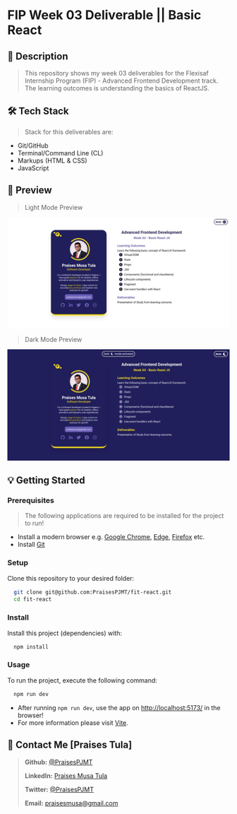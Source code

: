 # FIP Week 03 Deliverable || Basic React

## 📗 Description

> This repository shows my week 03 deliverables for the Flexisaf Internship Program (FIP) - Advanced Frontend Development track. The learning outcomes is understanding the basics of ReactJS.

## 🛠 Tech Stack

> Stack for this deliverables are:

- Git/GitHub
- Terminal/Command Line (CL)
- Markups (HTML & CSS)
- JavaScript

## 🚀 Preview

> Light Mode Preview

![Light Mode Preview](./src/assets/preview1.jpeg)

> Dark Mode Preview

![Dark Mode Preview](./src/assets/preview2.jpeg)

## 💡 Getting Started

### Prerequisites

> The following applications are required to be installed for the project to run!

- Install a modern browser e.g. [Google Chrome](https://www.google.com/chrome/), [Edge](https://www.microsoft.com/en-us/edge?r=1), [Firefox](https://www.mozilla.org/en-US/exp/firefox/new/) etc.
- Install [Git](https://git-scm.com/downloads)

### Setup

Clone this repository to your desired folder:

```sh
  git clone git@github.com:PraisesPJMT/fit-react.git
  cd fit-react
```

### Install

Install this project (dependencies) with:

```sh
  npm install
```

### Usage

To run the project, execute the following command:

```sh
  npm run dev
```

- After running `npm run dev`, use the app on [http://localhost:5173/](http://localhost:5173/) in the browser!
- For more information please visit [Vite](https://vitejs.dev/guide/).

## 👤 Contact Me [Praises Tula]

> **Github:** [@PraisesPJMT](https://github.com/PraisesPJMT/)
>
> **LinkedIn:** [Praises Musa Tula](https://www.linkedin.com/in/praises-tula/)
>
> **Twitter:** [@PraisesPJMT](https://twitter.com/PraisesPJMT/)
>
> **Email:** [praisesmusa@gmail.com](mailto:praisesmusa@gmail.com)
